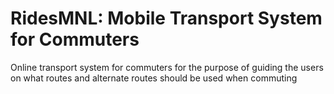 # RidesMNL: Mobile Transport System for Commuters
Online transport system for commuters for the purpose of guiding the users on what routes and alternate routes should be used when commuting

